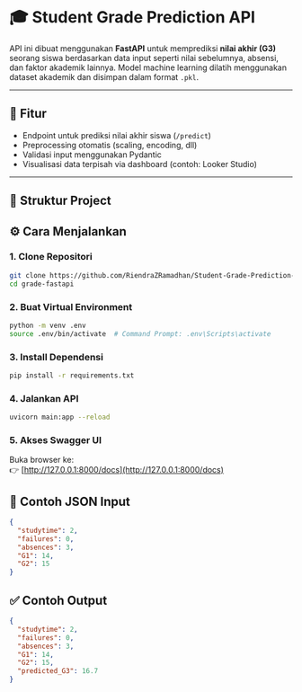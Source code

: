 # 🎓 Student Grade Prediction API

API ini dibuat menggunakan **FastAPI** untuk memprediksi **nilai akhir (G3)** seorang siswa berdasarkan data input seperti nilai sebelumnya, absensi, dan faktor akademik lainnya. Model machine learning dilatih menggunakan dataset akademik dan disimpan dalam format `.pkl`.

---

## 🚀 Fitur

- Endpoint untuk prediksi nilai akhir siswa (`/predict`)
- Preprocessing otomatis (scaling, encoding, dll)
- Validasi input menggunakan Pydantic
- Visualisasi data terpisah via dashboard (contoh: Looker Studio)

---

## 📁 Struktur Project

## ⚙️ Cara Menjalankan

### 1. Clone Repositori

```bash
git clone https://github.com/RiendraZRamadhan/Student-Grade-Prediction-API
cd grade-fastapi
```

### 2. Buat Virtual Environment

```bash
python -m venv .env
source .env/bin/activate  # Command Prompt: .env\Scripts\activate
```

### 3. Install Dependensi

```bash
pip install -r requirements.txt
```

### 4. Jalankan API

```bash
uvicorn main:app --reload
```

### 5. Akses Swagger UI

Buka browser ke:  
👉 [http://127.0.0.1:8000/docs](http://127.0.0.1:8000/docs)

## 🧪 Contoh JSON Input

```json
{
  "studytime": 2,
  "failures": 0,
  "absences": 3,
  "G1": 14,
  "G2": 15
}
```

## ✅ Contoh Output

```json
{
  "studytime": 2,
  "failures": 0,
  "absences": 3,
  "G1": 14,
  "G2": 15,
  "predicted_G3": 16.7
}

```
